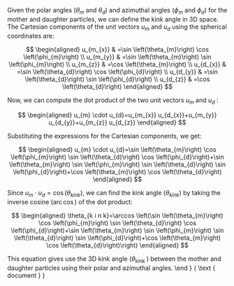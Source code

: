 
Given the polar angles $\left(\theta_{m}\right.$ and $\left.\theta_{d}\right)$ and azimuthal angles $\left(\phi_{m}\right.$ and $\left.\phi_{d}\right)$ for the mother and daughter particles, we can define the kink angle in 3D space. The Cartesian components of the unit vectors $u_{m}$ and $u_{d}$ using the spherical coordinates are:

$$
\begin{aligned}
u_{m_{x}} & =\sin \left(\theta_{m}\right) \cos \left(\phi_{m}\right) \\
u_{m_{y}} & =\sin \left(\theta_{m}\right) \sin \left(\phi_{m}\right) \\
u_{m_{z}} & =\cos \left(\theta_{m}\right) \\
u_{d_{x}} & =\sin \left(\theta_{d}\right) \cos \left(\phi_{d}\right) \\
u_{d_{y}} & =\sin \left(\theta_{d}\right) \sin \left(\phi_{d}\right) \\
u_{d_{z}} & =\cos \left(\theta_{d}\right)
\end{aligned}
$$

Now, we can compute the dot product of the two unit vectors $u_{m}$ and $u_{d}$ :

$$
\begin{aligned}
u_{m} \cdot u_{d}=u_{m_{x}} u_{d_{x}}+u_{m_{y}} u_{d_{y}}+u_{m_{z}} u_{d_{z}}
\end{aligned}
$$

Substituting the expressions for the Cartesian components, we get:

$$
\begin{aligned}
u_{m} \cdot u_{d}=\sin \left(\theta_{m}\right) \cos \left(\phi_{m}\right) \sin \left(\theta_{d}\right) \cos \left(\phi_{d}\right)+\sin \left(\theta_{m}\right) \sin \left(\phi_{m}\right) \sin \left(\theta_{d}\right) \sin \left(\phi_{d}\right)+\cos \left(\theta_{m}\right) \cos \left(\theta_{d}\right)
\end{aligned}
$$

Since $u_{m} \cdot u_{d}=\cos \left(\theta_{k i n k}\right)$, we can find the kink angle $\left(\theta_{k i n k}\right)$ by taking the inverse cosine $(\operatorname{arc} \cos )$ of the dot product:

$$
\begin{aligned}
\theta_{k i n k}=\arccos \left(\sin \left(\theta_{m}\right) \cos \left(\phi_{m}\right) \sin \left(\theta_{d}\right) \cos \left(\phi_{d}\right)+\sin \left(\theta_{m}\right) \sin \left(\phi_{m}\right) \sin \left(\theta_{d}\right) \sin \left(\phi_{d}\right)+\cos \left(\theta_{m}\right) \cos \left(\theta_{d}\right)\right)
\end{aligned}
$$

This equation gives use the 3D kink angle $\left(\theta_{\text {kink }}\right)$ between the mother and daughter particles using their polar and azimuthal angles. \end } \{ \text { document } \}
